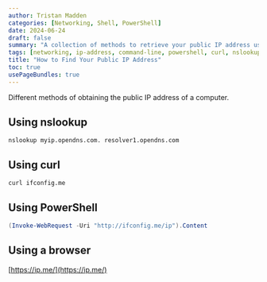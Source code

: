 ```yaml
---
author: Tristan Madden
categories: [Networking, Shell, PowerShell]
date: 2024-06-24
draft: false
summary: "A collection of methods to retrieve your public IP address using command-line tools like nslookup, curl, and PowerShell, as well as web-based solutions."
tags: [networking, ip-address, command-line, powershell, curl, nslookup]
title: "How to Find Your Public IP Address"
toc: true
usePageBundles: true
---
```


Different methods of obtaining the public IP address of a computer.

## Using nslookup
```Shell
nslookup myip.opendns.com. resolver1.opendns.com
```

## Using curl
```Shell
curl ifconfig.me
```

## Using PowerShell
```PowerShell
(Invoke-WebRequest -Uri "http://ifconfig.me/ip").Content
```

## Using a browser
[https://ip.me/](https://ip.me/)